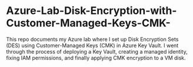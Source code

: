 # Azure-Lab-Disk-Encryption-with-Customer-Managed-Keys-CMK-
This repo documents my Azure lab where I set up Disk Encryption Sets (DES) using Customer-Managed Keys (CMK) in Azure Key Vault.  I went through the process of deploying a Key Vault, creating a managed identity, fixing IAM permissions, and finally applying CMK encryption to a VM disk.
